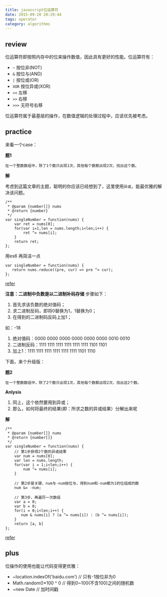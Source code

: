 ```yaml
---
title: javascript位运算符
date: 2015-09-20 20:29:44
tags: operator
category: algorithms
---
```


## review
位运算符即按照内存中的位来操作数值，因此具有更好的性能。位运算符有：

- `~` 按位非(NOT)
- `&` 按位与(AND)
- `|` 按位或(OR)
- `XOR` 按位异或(XOR)
- `<<` 左移
- `>>` 右移
- `>>>` 无符号右移

位运算符属于最基层的操作，在数值逻辑的处理过程中，应该优先被考虑。

## practice

来看一个case：


**题1**

```
在一个整数数组中，除了1个数只出现1次，其他每个数都出现2次，找出这个数。

```

**解**

考虑到这篇文章的主题，聪明的你应该已经想到了，这里使用`异或`，能最优雅的解决该问题。

```
/**
 * @param {number[]} nums
 * @return {number}
 */
var singleNumber = function(nums) {
    var ret = nums[0];
    for(var i=1,len = nums.length;i<len;i++) {
    	ret ^= nums[i];
    }
    return ret;
};
```

用es6 再简洁一点

```
var singleNumber = function(nums) {
   return nums.reduce((pre, cur) => pre ^= cur);
};

```

[refer](https://leetcode.com/problems/single-number/)

**注意：二进制中负数是以二进制补码存储**
步骤如下：

1. 首先求该负数的绝对值码；
2. 求二进制反码，即将0替换为1，1替换为0；
3. 在得到的二进制码反码上加1；

如：-18

1. 绝对值码：0000 0000 0000 0000 0000 0000 0010 0010
2. 二进制反码：1111 1111 1111 1111 1111 1111 1101 1101
3. 加上1：1111 1111 1111 1111 1111 1111 1101 1110

下面，来个升级版：

**题2**

```
在一个整数数组中，除了2个数只出现1次，其他每个数都出现2次，找出这2个数。

```

**Anlysis**

1. 同上，这个依然要用到异或；
2. 那么，如何将最终的结果(即：所求之数的异或结果）分解出来呢

**解**

```
/**
 * @param {number[]} nums
 * @return {number[]}
 */
var singleNumber = function(nums) {
    // 第1步获得2个数的异或结果
    var num = nums[0];
    var len = nums.length;
    for(var i = 1;i<len;i++) {
        num ^= nums[i];
    }
    
    // 第2步是关键，num与-num按位与，得到num和-num都为1的位组成的数
    num &= -num;
    
    // 第3步，再遍历一次数组
    var a = 0;
    var b = 0;
    for(i = 0;i<len;i++) {
       num & nums[i] ? (a ^= nums[i]) : (b ^= nums[i]);
    }
    return [a, b]
};
```
[refer](https://leetcode.com/problems/single-number-iii/)

## plus
位操作的使用也能让代码变得更优雅：

- ~location.indexOf('baidu.com') 		// 只有-1按位非为0
- Math.random()*100 ^ 0    // 得到0~100(不含100)之间的随机数
- ~new Date   // 加时间戳
